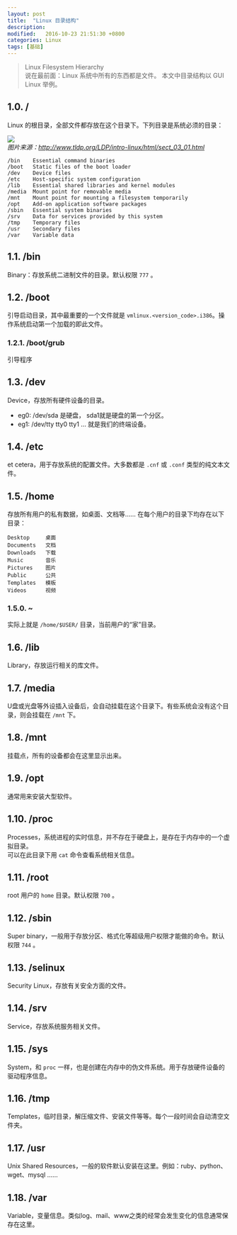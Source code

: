 ```yaml
---
layout: post
title:  "Linux 目录结构"
description:
modified:   2016-10-23 21:51:30 +0800
categories: Linux
tags: [基础]
---
```


> Linux Filesystem Hierarchy  
> 说在最前面：Linux 系统中所有的东西都是文件。 本文中目录结构以 GUI Linux 举例。

## 1.0. /
Linux 的根目录，全部文件都存放在这个目录下。下列目录是系统必须的目录：

![](http://www.tldp.org/LDP/intro-linux/html/images/FS-layout.png)    
*图片来源：http://www.tldp.org/LDP/intro-linux/html/sect_03_01.html*


```text
/bin	Essential command binaries
/boot	Static files of the boot loader
/dev	Device files
/etc	Host-specific system configuration
/lib	Essential shared libraries and kernel modules
/media	Mount point for removable media
/mnt	Mount point for mounting a filesystem temporarily
/opt	Add-on application software packages
/sbin	Essential system binaries
/srv	Data for services provided by this system
/tmp	Temporary files
/usr	Secondary files
/var	Variable data
```



## 1.1. /bin
Binary：存放系统二进制文件的目录。默认权限 `777` 。

## 1.2. /boot
引导启动目录，其中最重要的一个文件就是 `vmlinux.<version_code>.i386`。操作系统启动第一个加载的即此文件。

### 1.2.1. /boot/grub
引导程序

## 1.3. /dev
Device，存放所有硬件设备的目录。    
* eg0: /dev/sda 是硬盘， sda1就是硬盘的第一个分区。    
* eg1: /dev/tty tty0 tty1 ... 就是我们的终端设备。    

## 1.4. /etc
et cetera，用于存放系统的配置文件。大多数都是 `.cnf` 或 `.conf`  类型的纯文本文件。

## 1.5. /home
存放所有用户的私有数据，如桌面、文档等……
在每个用户的目录下均存在以下目录：

```text
Desktop		桌面
Documents	文档
Downloads	下载
Music		音乐
Pictures	图片
Public		公共
Templates	模板
Videos		视频
```

### 1.5.0. ~
实际上就是 `/home/$USER/` 目录，当前用户的“家”目录。

## 1.6. /lib
Library，存放运行相关的库文件。

## 1.7. /media
U盘或光盘等外设插入设备后，会自动挂载在这个目录下。有些系统会没有这个目录，则会挂载在 `/mnt` 下。

## 1.8. /mnt
挂载点，所有的设备都会在这里显示出来。

## 1.9. /opt
通常用来安装大型软件。

## 1.10. /proc
Processes，系统进程的实时信息，并不存在于硬盘上，是存在于内存中的一个虚拟目录。    
可以在此目录下用 `cat` 命令查看系统相关信息。

## 1.11. /root
root 用户的 `home` 目录。默认权限 `700` 。

## 1.12. /sbin
Super binary，一般用于存放分区、格式化等超级用户权限才能做的命令。默认权限 `744` 。

## 1.13. /selinux
Security Linux，存放有关安全方面的文件。

## 1.14. /srv
Service，存放系统服务相关文件。

## 1.15. /sys
System，和 `proc` 一样，也是创建在内存中的伪文件系统。用于存放硬件设备的驱动程序信息。

## 1.16. /tmp
Templates，临时目录，解压缩文件、安装文件等等。每个一段时间会自动清空文件夹。

## 1.17. /usr
Unix Shared Resources，一般的软件默认安装在这里。例如：ruby、python、wget、mysql ……

## 1.18. /var
Variable，变量信息。类似log、mail、www之类的经常会发生变化的信息通常保存在这里。


